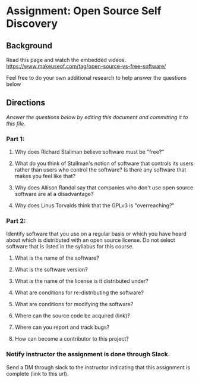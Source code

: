 # Assignment: Open Source Self Discovery
## Background

Read this page and watch the embedded videos. https://www.makeuseof.com/tag/open-source-vs-free-software/

Feel free to do your own additional research to help answer the questions below

## Directions
_Answer the questions below by editing this document and committing it to this file._ 

### Part 1:
1. Why does Richard Stallman believe software must be "free?"

2. What do you think of Stallman's notion of software that controls its users rather than users who control the software? Is there any software that makes you feel like that?

3. Why does Allison Randal say that companies who don't use open source software are at a disadvantage?

4. Why does Linus Torvalds think that the GPLv3 is "overreaching?"

### Part 2: 
Identify software that you use on a regular basis or which you have heard about which is distributed with an open source license. Do not select software that is listed in the syllabus for this course.

1. What is the name of the software?

2. What is the software version?

3. What is the name of the license is it distributed under?

4. What are conditions for re-distributing the software?

5. What are conditions for modifying the software?

6. Where can the source code be acquired (link)?

7. Where can you report and track bugs?

8. How can become a contributor to this project?

### Notify instructor the assignment is done through Slack.
Send a DM through slack to the instructor indicating that this assignment is complete (link to this url). 
